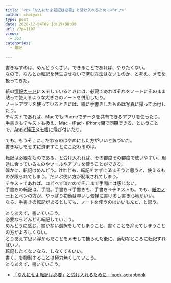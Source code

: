 ```yaml
---
title: '<p>「なんにせよ転記は必要」と受け入れるために<br />'
author: choiyaki
type: post
date: 2020-12-04T09:18:19+00:00
url: /?p=1107
views:
  - 352
categories:
  - 雑記

---
```

書き写すのは、めんどうくさい。できることであれば、やりたくない。  
なので、なんとか[転記][1]を発生させないで済む方法はないものか、と考え、メモを扱ってきた。

紙の[情報カード][2]にメモしているときには、必要であればそれをノートにそのまま貼って使えるような大きさのノートを併用したり。  
ノートアプリを使っているときには、紙に手書きしたものは写真に撮って添付したり。  
テキストであれば、MacでもiPhoneでデータを共有できるアプリを使ったり。  
手書きもテキストも扱え、Mac・iPad・iPhone間で同期できる、ということで、[Apple純正メモ帳][3]に飛び付いたり。

でも、もうそこにこだわるのはやめにした方がいいと気づいた。  
書き写しをせずに済ますことにこだわるのは。

転記は必要なものである、と受け入れれば、その都度その都度で使いやすい、用途に合っているものやツールやアプリを使うことができる。  
確かに、転記はめんどう。けれども、転記をせずに済まそうと思うと、使えるものが限られてしまう。だいぶ使い方が制限されてしまう。  
テキストであれば、コピペで済むのでそこまで手間には感じない。  
手書きの転記は、手間。手書き→手書きも、手書き→テキストも。でも、[紙のノート][4]とペンの方が、やっぱり初動は早いし気軽に書けるし書き心地がいい。  
なら、手書きの転記があるとしても、ノートを使うのはいいもんだ、と思う。

とりあえず、書いていこう。  
必要ならどんどん転記していこう。  
めんどうに感じ、書かない選択をしてしまうこと、書くことを抑えてしまうことの方がよろしくない。  
とりあえず思い浮かんだことをメモして捕らえた後に、適切なところに転記すればいい。  
転記したくないなら、しなくてもいい。  
書く、を抑制することは極力無くしていこう。  
とりあえず、書いていこう。

  * [「なんにせよ転記は必要」と受け入れるために &#8211; book scrapbook][5]

 [1]: https://scrapbox.io/choiyaki-hondana/%E8%BB%A2%E8%A8%98
 [2]: https://scrapbox.io/choiyaki-hondana/%E6%83%85%E5%A0%B1%E3%82%AB%E3%83%BC%E3%83%89
 [3]: https://scrapbox.io/choiyaki-hondana/Apple%E7%B4%94%E6%AD%A3%E3%83%A1%E3%83%A2%E5%B8%B3
 [4]: https://scrapbox.io/choiyaki-hondana/%E7%B4%99%E3%81%AE%E3%83%8E%E3%83%BC%E3%83%88
 [5]: https://scrapbox.io/choiyaki-hondana/%E3%80%8C%E3%81%AA%E3%82%93%E3%81%AB%E3%81%9B%E3%82%88%E8%BB%A2%E8%A8%98%E3%81%AF%E5%BF%85%E8%A6%81%E3%80%8D%E3%81%A8%E5%8F%97%E3%81%91%E5%85%A5%E3%82%8C%E3%82%8B%E3%81%9F%E3%82%81%E3%81%AB